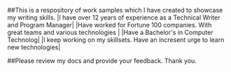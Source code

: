 ##This is a respository of work samples which I have created to showcase my writing skills. 
|I have over 12 years of experience as a Technical Writer and Program Manager|
|Have worked for Fortune 100 companies. With great teams and various technologies |
|Have a Bachelor's in Computer Technolog|
|I keep working on my skillsets. Have an incresent urge to learn new technologies|

##Please review my docs and provide your feedback. Thank you.
